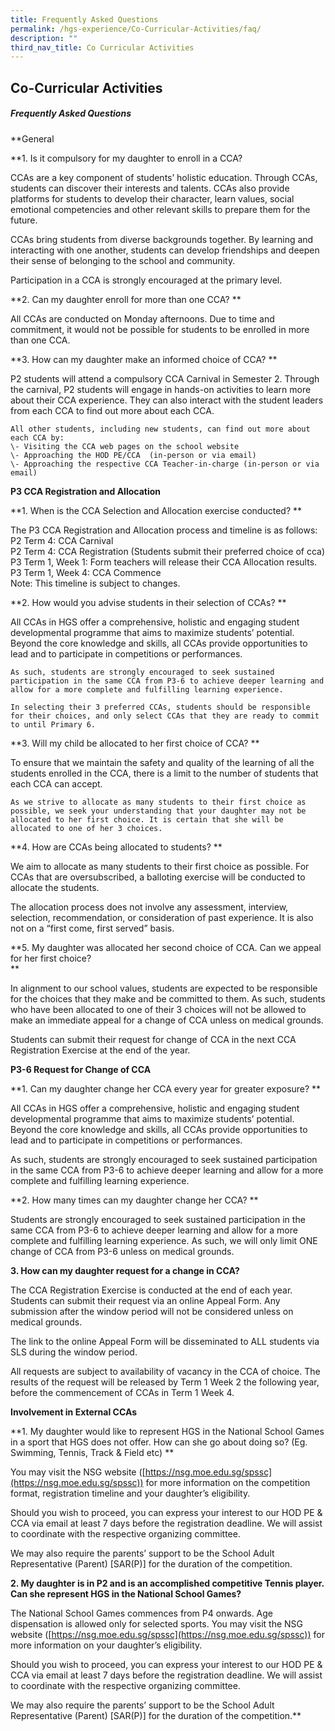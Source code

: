 ```yaml
---
title: Frequently Asked Questions
permalink: /hgs-experience/Co-Curricular-Activities/faq/
description: ""
third_nav_title: Co Curricular Activities
---
```

## Co-Curricular Activities

##### Frequently Asked Questions

  

**General 

**1.  Is it compulsory for my daughter to enroll in a CCA?  

CCAs are a key component of students’ holistic education. Through CCAs, students can discover their interests and talents. CCAs also provide platforms for students to develop their character, learn values, social emotional competencies and other relevant skills to prepare them for the future.
 
CCAs bring students from diverse backgrounds together. By learning and interacting with one another, students can develop friendships and deepen their sense of belonging to the school and community.

Participation in a CCA is strongly encouraged at the primary level.  
  

**2.  Can my daughter enroll for more than one CCA? **

All CCAs are conducted on Monday afternoons. Due to time and commitment, it would not be possible for students to be enrolled in more than one CCA.  
      
    
**3.  How can my daughter make an informed choice of CCA?  **
    
P2 students will attend a compulsory CCA Carnival in Semester 2. Through the carnival, P2 students will engage in hands-on activities to learn more about their CCA experience. They can also interact with the student leaders from each CCA to find out more about each CCA.  
      
    All other students, including new students, can find out more about each CCA by:  
    \- Visiting the CCA web pages on the school website  
    \- Approaching the HOD PE/CCA  (in-person or via email)  
    \- Approaching the respective CCA Teacher-in-charge (in-person or via email)  
      

**P3 CCA Registration and Allocation**

**1.  When is the CCA Selection and Allocation exercise conducted?  **

The P3 CCA Registration and Allocation process and timeline is as follows:  
    P2 Term 4: CCA Carnival  
    P2 Term 4: CCA Registration (Students submit their preferred choice of cca)  
    P3 Term 1, Week 1: Form teachers will release their CCA Allocation results.  
    P3 Term 1, Week 4: CCA Commence  
    Note: This timeline is subject to changes.  
      
    
**2.  How would you advise students in their selection of CCAs?  **

All CCAs in HGS offer a comprehensive, holistic and engaging student developmental programme that aims to maximize students’ potential. Beyond the core knowledge and skills, all CCAs provide opportunities to lead and to participate in competitions or performances.  
      
    As such, students are strongly encouraged to seek sustained participation in the same CCA from P3-6 to achieve deeper learning and allow for a more complete and fulfilling learning experience.  
      
    In selecting their 3 preferred CCAs, students should be responsible for their choices, and only select CCAs that they are ready to commit to until Primary 6.  
      
    
**3.  Will my child be allocated to her first choice of CCA?  **
    
To ensure that we maintain the safety and quality of the learning of all the students enrolled in the CCA, there is a limit to the number of students that each CCA can accept.   
      
    As we strive to allocate as many students to their first choice as possible, we seek your understanding that your daughter may not be allocated to her first choice. It is certain that she will be allocated to one of her 3 choices.  
      
    
**4.  How are CCAs being allocated to students? **
  
We aim to allocate as many students to their first choice as possible. For CCAs that are oversubscribed, a balloting exercise will be conducted to allocate the students.  
      
The allocation process does not involve any assessment, interview, selection, recommendation, or consideration of past experience. It is also not on a “first come, first served” basis.  
  

**5.  My daughter was allocated her second choice of CCA. Can we appeal for her first choice?  
**

In alignment to our school values, students are expected to be responsible for the choices that they make and be committed to them. As such, students who have been allocated to one of their 3 choices will not be allowed to make an immediate appeal for a change of CCA unless on medical grounds.  
      
Students can submit their request for change of CCA in the next CCA Registration Exercise at the end of the year.  
      
    
**P3-6 Request for Change of CCA**

**1.  Can my daughter change her CCA every year for greater exposure? ** 

All CCAs in HGS offer a comprehensive, holistic and engaging student developmental programme that aims to maximize students’ potential. Beyond the core knowledge and skills, all CCAs provide opportunities to lead and to participate in competitions or performances.  
      
As such, students are strongly encouraged to seek sustained participation in the same CCA from P3-6 to achieve deeper learning and allow for a more complete and fulfilling learning experience.  
      
    
**2.  How many times can my daughter change her CCA?  **
    
Students are strongly encouraged to seek sustained participation in the same CCA from P3-6 to achieve deeper learning and allow for a more complete and fulfilling learning experience. As such, we will only limit ONE change of CCA from P3-6 unless on medical grounds.  
      
    
**3.  How can my daughter request for a change in CCA?**  

The CCA Registration Exercise is conducted at the end of each year. Students can submit their request via an online Appeal Form. Any submission after the window period will not be considered unless on medical grounds.  
      
The link to the online Appeal Form will be disseminated to ALL students via SLS during the window period.  
      
All requests are subject to availability of vacancy in the CCA of choice. The results of the request will be released by Term 1 Week 2 the following year, before the commencement of CCAs in Term 1 Week 4.  
      
    

**Involvement in External CCAs**

**1.  My daughter would like to represent HGS in the National School Games in a sport that HGS does not offer. How can she go about doing so? (Eg. Swimming, Tennis, Track & Field etc)  **

You may visit the NSG website ([https://nsg.moe.edu.sg/spssc](https://nsg.moe.edu.sg/spssc)) for more information on the competition format, registration timeline and your daughter’s eligibility. 
    
Should you wish to proceed, you can express your interest to our HOD PE & CCA via email at least 7 days before the registration deadline. We will assist to coordinate with the respective organizing committee. 

We may also require the parents’ support to be the School Adult Representative (Parent) \[SAR(P)\] for the duration of the competition.  
  

**2.  My daughter is in P2 and is an accomplished competitive Tennis player. Can she represent HGS in the National School Games?**
    

The National School Games commences from P4 onwards. Age dispensation is allowed only for selected sports. You may visit the NSG website ([https://nsg.moe.edu.sg/spssc](https://nsg.moe.edu.sg/spssc)) for more information on your daughter’s eligibility. 

Should you wish to proceed, you can express your interest to our HOD PE & CCA via email at least 7 days before the registration deadline. We will assist to coordinate with the respective organizing committee. 

We may also require the parents’ support to be the School Adult Representative (Parent) \[SAR(P)\] for the duration of the competition.**